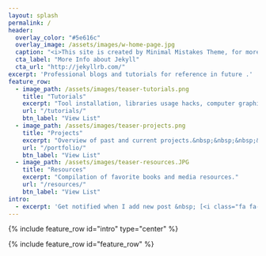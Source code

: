 ```yaml
---
layout: splash
permalink: /
header:
  overlay_color: "#5e616c"
  overlay_image: /assets/images/w-home-page.jpg
  caption: "<i>This site is created by Minimal Mistakes Theme, for more information check Quick-Guide.</i>"
  cta_label: "More Info about Jekyll"
  cta_url: "http://jekyllrb.com/"
excerpt: 'Professional blogs and tutorials for reference in future .'
feature_row:
  - image_path: /assets/images/teaser-tutorials.png
    title: "Tutorials"
    excerpt: "Tool installation, libraries usage hacks, computer graphics and more."
    url: "/tutorials/"
    btn_label: "View List"
  - image_path: /assets/images/teaser-projects.png
    title: "Projects"
    excerpt: "Overview of past and current projects.&nbsp;&nbsp;&nbsp;&nbsp;&nbsp;&nbsp;&nbsp;&nbsp;&nbsp;&nbsp;"
    url: "/portfolio/"
    btn_label: "View List"
  - image_path: /assets/images/teaser-resources.JPG
    title: "Resources"
    excerpt: "Compilation of favorite books and media resources."
    url: "/resources/"
    btn_label: "View List"
intro:
  - excerpt: 'Get notified when I add new post &nbsp; [<i class="fa fa-twitter"></i> @Wayne](https://twitter.com/OUI_Wayne){: .btn .btn--twitter}'
---
```


{% include feature_row id="intro" type="center" %}

{% include feature_row id="feature_row" %}
